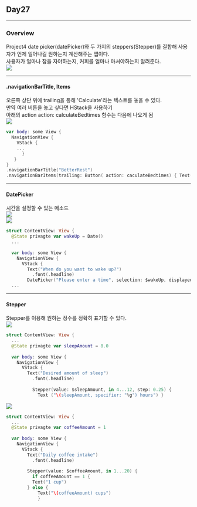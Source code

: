 ## Day27
***

### Overview
Project4 date picker(datePicker)와 두 가지의 steppers(Stepper)를 결합해 사용자가 언제 일어나길 원하는지 계산해주는 앱이다.   
사용자가 얼마나 잠을 자야하는지, 커피를 얼마나 마셔야하는지 알려준다.   
<img src = "https://user-images.githubusercontent.com/47841046/116516456-989a1780-a908-11eb-93c4-6a765a337ff2.png" > </img><br/>
   
***
#### .navigationBarTitle, Items
오른쪽 상단 위에 trailing을 통해 'Calculate'라는 텍스트를 놓을 수 있다.    
만약 여러 버튼을 놓고 싶다면 HStack을 사용하기   
아래의 action action: calculateBedtimes 함수는 다음에 나오게 됨   
<img src = "https://user-images.githubusercontent.com/47841046/116513404-7d2d0d80-a904-11eb-83ca-17b3310fb2e8.png" ></img><br/>

```swift
var body: some View {
  NavigationView {
    VStack {
    ...
      }
   }
}
.navigationBarTitle("BetterRest")
.navigationBarItems(trailing: Button( action: caculateBedtimes) { Text("Calculate") }
```


***
#### DatePicker
시간을 설정할 수 있는 메소드   
<img src = "https://user-images.githubusercontent.com/47841046/116514274-c5006480-a905-11eb-8eb5-81dc13867ec4.png"> </img><br/>
<img src ="https://user-images.githubusercontent.com/47841046/116515175-e7df4880-a906-11eb-9727-2cbdefa6f374.png"> </img><br/>


```swift
struct ContentView: View {
  @State privagte var wakeUp = Date()
  ...
  
  var body: some View {
    NavigationView {
      VStack {
        Text("When do you want to wake up?")
          .font(.headline)
        DatePicker("Please enter a time", selection: $wakeUp, displayeddComponents: .hourAndMinute) .labelsHidden()
  ...
```

***
#### Stepper
Stepper를 이용해 원하는 정수를 정확히 표기할 수 있다.   
<img src="https://user-images.githubusercontent.com/47841046/116516003-009c2e00-a908-11eb-8a0e-17c6617f2e62.png"> </img><br/>

```swift
struct ContentView: View {
  ...
  @State privagte var sleepAmount = 8.0
  
  var body: some View {
    NavigationView {
      VStack {
        Text("Desired amount of sleep")
          .font(.headline)
          
          Stepper(value: $sleepAmount, in 4...12, step: 0.25) {
            Text ("\(sleepAmount, specifier: "%g") hours") }
```
<img src ="https://user-images.githubusercontent.com/47841046/116515895-dd717e80-a907-11eb-8758-733ea94f0a74.png"> </img><br/>
```swift
struct ContentView: View {
  ...
  @State privagte var coffeeAmount = 1
  
  var body: some View {
    NavigationView {
      VStack {
        Text("Daily coffee intake")
          .font(.headline)
          
        Stepper(value: $coffeeAmount, in 1...20) {
          if coffeeAmount == 1 {
          Text("1 cup")
        } else {
            Text("\(coffeeAmount) cups")
            }
```





